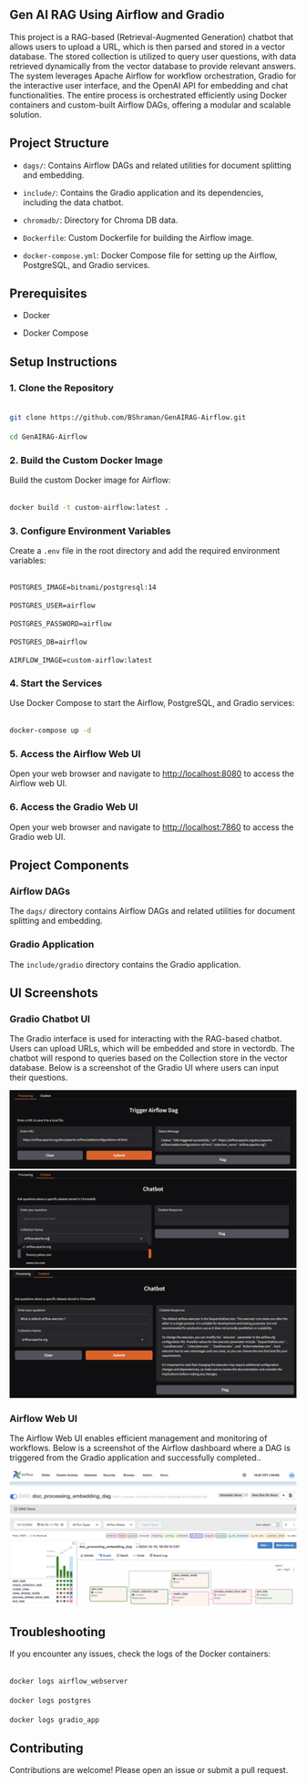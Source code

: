 ## Gen AI  RAG Using Airflow and Gradio

This project is a RAG-based (Retrieval-Augmented Generation) chatbot that allows users to upload a URL, which is then parsed and stored in a vector database. The stored collection is utilized to query user questions, with data retrieved dynamically from the vector database to provide relevant answers. The system leverages Apache Airflow for workflow orchestration, Gradio for the interactive user interface, and the OpenAI API for embedding and chat functionalities. The entire process is orchestrated efficiently using Docker containers and custom-built Airflow DAGs, offering a modular and scalable solution.
 

## Project Structure

 

- `dags/`: Contains Airflow DAGs and related utilities for document splitting and embedding.

- `include/`: Contains the Gradio application and its dependencies, including the data chatbot.

- `chromadb/`: Directory for Chroma DB data.

- `Dockerfile`: Custom Dockerfile for building the Airflow image.

- `docker-compose.yml`: Docker Compose file for setting up the Airflow, PostgreSQL, and Gradio services.

 

## Prerequisites

 

- Docker

- Docker Compose

 

## Setup Instructions

 

### 1. Clone the Repository

 

```sh

git clone https://github.com/BShraman/GenAIRAG-Airflow.git

cd GenAIRAG-Airflow

```

 

### 2. Build the Custom Docker Image

 

Build the custom Docker image for Airflow:

 

```sh

docker build -t custom-airflow:latest .

```

 

### 3. Configure Environment Variables

 

Create a `.env` file in the root directory and add the required environment variables:

 

```env

POSTGRES_IMAGE=bitnami/postgresql:14

POSTGRES_USER=airflow

POSTGRES_PASSWORD=airflow

POSTGRES_DB=airflow

AIRFLOW_IMAGE=custom-airflow:latest

```

 

### 4. Start the Services

 

Use Docker Compose to start the Airflow, PostgreSQL, and Gradio services:

 

```sh

docker-compose up -d

```

 

### 5. Access the Airflow Web UI

 

Open your web browser and navigate to [http://localhost:8080](http://localhost:8080) to access the Airflow web UI.

 

### 6. Access the Gradio Web UI

 

Open your web browser and navigate to [http://localhost:7860](http://localhost:7860) to access the Gradio web UI.

 

## Project Components

 

### Airflow DAGs

 

The `dags/` directory contains Airflow DAGs and related utilities for document splitting and embedding.

 

### Gradio Application

 

The `include/gradio` directory contains the Gradio application.

 
## UI Screenshots

### Gradio Chatbot UI

The Gradio interface is used for interacting with the RAG-based chatbot. Users can upload URLs, which will be embedded and store in vectordb. The chatbot will respond to queries based on the Collection store in the vector database. Below is a screenshot of the Gradio UI where users can input their questions.

![Gradio Processing URL ](docs/img/gradio-processing.png)
![Gradio Collection List URL ](docs/img/gradio-collection-list.png)
![Gradio Q&A  URL ](docs/img/gradio-search.png)

### Airflow Web UI

The Airflow Web UI enables efficient management and monitoring of workflows. Below is a screenshot of the Airflow dashboard where a DAG is triggered from the Gradio application and successfully completed..

![Airflow UI](docs/img/airflow-dag.png)


## Troubleshooting

 

If you encounter any issues, check the logs of the Docker containers:

 

```sh

docker logs airflow_webserver

docker logs postgres

docker logs gradio_app

```

## Contributing

 

Contributions are welcome! Please open an issue or submit a pull request.
